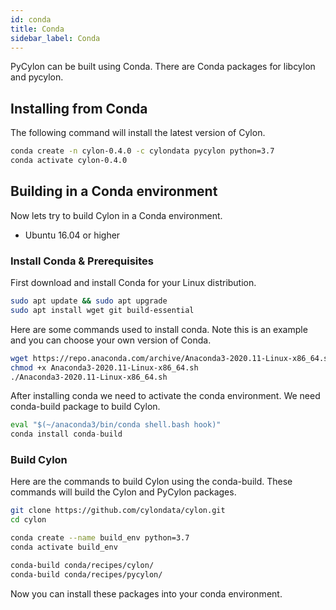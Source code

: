 ```yaml
---
id: conda
title: Conda
sidebar_label: Conda
---
```


PyCylon can be built using Conda. There are Conda packages for libcylon and pycylon.

## Installing from Conda

The following command will install the latest version of Cylon.

```bash
conda create -n cylon-0.4.0 -c cylondata pycylon python=3.7
conda activate cylon-0.4.0
```

## Building in a Conda environment

Now lets try to build Cylon in a Conda environment.

* Ubuntu 16.04 or higher

### Install Conda & Prerequisites

First download and install Conda for your Linux distribution.

```bash
sudo apt update && sudo apt upgrade
sudo apt install wget git build-essential
```

Here are some commands used to install conda. Note this is an example and you can choose your own version of Conda.

```bash
wget https://repo.anaconda.com/archive/Anaconda3-2020.11-Linux-x86_64.sh
chmod +x Anaconda3-2020.11-Linux-x86_64.sh
./Anaconda3-2020.11-Linux-x86_64.sh
```

After installing conda we need to activate the conda environment. We need conda-build package to build Cylon.

```python
eval "$(~/anaconda3/bin/conda shell.bash hook)"
conda install conda-build
```

### Build Cylon

Here are the commands to build Cylon using the conda-build. These commands will build the Cylon and PyCylon packages.

```bash
git clone https://github.com/cylondata/cylon.git
cd cylon

conda create --name build_env python=3.7
conda activate build_env

conda-build conda/recipes/cylon/
conda-build conda/recipes/pycylon/
```

Now you can install these packages into your conda environment. 

